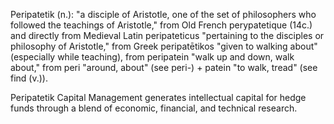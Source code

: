 Peripatetik (n.): "a disciple of Aristotle, one of the set of philosophers who followed the teachings of Aristotle," from Old French perypatetique (14c.) and directly from Medieval Latin peripateticus "pertaining to the disciples or philosophy of Aristotle," from Greek peripatētikos "given to walking about" (especially while teaching), from peripatein "walk up and down, walk about," from peri "around, about" (see peri-) + patein "to walk, tread" (see find (v.)).

Peripatetik Capital Management generates intellectual capital for hedge funds through a blend of economic, financial, and technical research.
